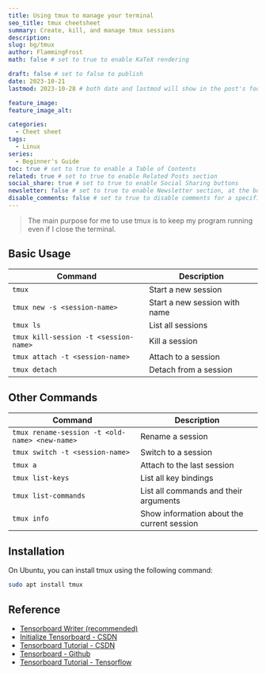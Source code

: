 ```yaml
---
title: Using tmux to manage your terminal
seo_title: tmux cheetsheet
summary: Create, kill, and manage tmux sessions
description:
slug: bg/tmux
author: FlammingFrost
math: false # set to true to enable KaTeX rendering

draft: false # set to false to publish
date: 2023-10-21
lastmod: 2023-10-28 # both date and lastmod will show in the post's footer

feature_image:
feature_image_alt:

categories:
  - Cheet sheet
tags:
  - Linux
series: 
  - Beginner's Guide
toc: true # set to true to enable a Table of Contents
related: true # set to true to enable Related Posts section
social_share: true # set to true to enable Social Sharing buttons
newsletter: false # set to true to enable Newsletter section, at the bottom of the page
disable_comments: false # set to true to disable comments for a specific post
---
```


> The main purpose for me to use tmux is to keep my program running even if I close the terminal.

## Basic Usage

| Command | Description |
| --- | --- |
| `tmux` | Start a new session |
| `tmux new -s <session-name>` | Start a new session with name |
| `tmux ls` | List all sessions |
| `tmux kill-session -t <session-name>` | Kill a session |
| `tmux attach -t <session-name>` | Attach to a session |
| `tmux detach` | Detach from a session |

## Other Commands

| Command | Description |
| --- | --- |
| `tmux rename-session -t <old-name> <new-name>` | Rename a session |
| `tmux switch -t <session-name>` | Switch to a session |
| `tmux a` | Attach to the last session |
| `tmux list-keys` | List all key bindings |
| `tmux list-commands` | List all commands and their arguments |
| `tmux info` | Show information about the current session |



## Installation

On Ubuntu, you can install tmux using the following command:

```bash
sudo apt install tmux
```



## Reference

- [Tensorboard Writer (recommended)](https://pytorch.org/docs/stable/tensorboard.html)
- [Initialize Tensorboard - CSDN](https://blog.csdn.net/jinlong_xu/article/details/71124589)
- [Tensorboard Tutorial - CSDN](https://blog.csdn.net/qq_41764621/article/details/126210936)
- [Tensorboard - Github](https://github.com/tensorflow/tensorboard/blob/master/README.md)
- [Tensorboard Tutorial - Tensorflow](https://www.tensorflow.org/tensorboard/get_started)
